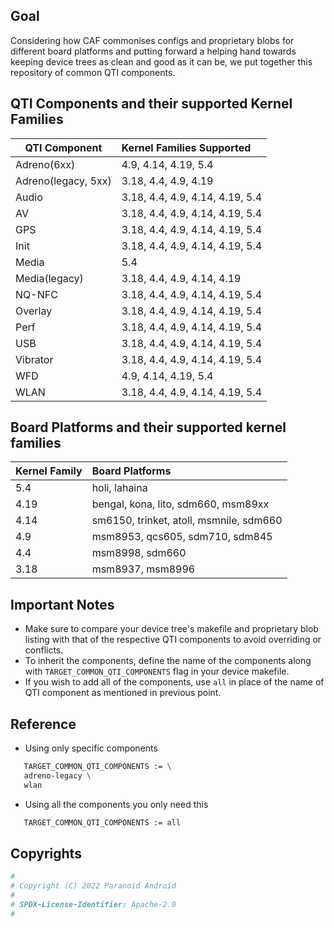 ## Goal

Considering how CAF commonises configs and proprietary blobs for different board platforms and putting forward a helping hand towards keeping device trees as clean and good as it can be, we put together this repository of common QTI components.

## QTI Components and their supported Kernel Families

| QTI Component       | Kernel Families Supported       |
| ------------------- | :------------------------------ |
| Adreno(6xx)         | 4.9, 4.14, 4.19, 5.4            |
| Adreno(legacy, 5xx) | 3.18, 4.4, 4.9, 4.19            |
| Audio               | 3.18, 4.4, 4.9, 4.14, 4.19, 5.4 |
| AV                  | 3.18, 4.4, 4.9, 4.14, 4.19, 5.4 |
| GPS                 | 3.18, 4.4, 4.9, 4.14, 4.19, 5.4 |
| Init                | 3.18, 4.4, 4.9, 4.14, 4.19, 5.4 |
| Media               | 5.4                             |
| Media(legacy)       | 3.18, 4.4, 4.9, 4.14, 4.19      |
| NQ-NFC              | 3.18, 4.4, 4.9, 4.14, 4.19, 5.4 |
| Overlay             | 3.18, 4.4, 4.9, 4.14, 4.19, 5.4 |
| Perf                | 3.18, 4.4, 4.9, 4.14, 4.19, 5.4 |
| USB                 | 3.18, 4.4, 4.9, 4.14, 4.19, 5.4 |
| Vibrator            | 3.18, 4.4, 4.9, 4.14, 4.19, 5.4 |
| WFD                 | 4.9, 4.14, 4.19, 5.4            |
| WLAN                | 3.18, 4.4, 4.9, 4.14, 4.19, 5.4 |

## Board Platforms and their supported kernel families

| Kernel Family | Board Platforms                            |
| ------------- | :----------------------------------------- |
| 5.4           | holi, lahaina                              |
| 4.19          | bengal, kona, lito, sdm660, msm89xx        |
| 4.14          | sm6150, trinket, atoll, msmnile, sdm660    |
| 4.9           | msm8953, qcs605, sdm710, sdm845            |
| 4.4           | msm8998, sdm660                            |
| 3.18          | msm8937, msm8996                           |

## Important Notes

- Make sure to compare your device tree's makefile and proprietary blob listing with that of the respective QTI components to avoid overriding or conflicts.
- To inherit the components, define the name of the components along with `TARGET_COMMON_QTI_COMPONENTS` flag in your device makefile.
- If you wish to add all of the components, use `all` in place of the name of QTI component as mentioned in previous point.

## Reference

- Using only specific components

```bash
   TARGET_COMMON_QTI_COMPONENTS := \
   adreno-legacy \
   wlan
```

- Using all the components you only need this

```bash
   TARGET_COMMON_QTI_COMPONENTS := all
```

## Copyrights

```bash
#
# Copyright (C) 2022 Paranoid Android
#
# SPDX-License-Identifier: Apache-2.0
#
```
